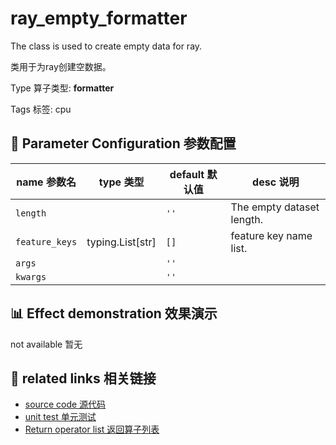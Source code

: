 # ray_empty_formatter

The class is used to create empty data for ray.

类用于为ray创建空数据。

Type 算子类型: **formatter**

Tags 标签: cpu

## 🔧 Parameter Configuration 参数配置
| name 参数名 | type 类型 | default 默认值 | desc 说明 |
|--------|------|--------|------|
| `length` |  | `''` | The empty dataset length. |
| `feature_keys` | typing.List[str] | `[]` | feature key name list. |
| `args` |  | `''` |  |
| `kwargs` |  | `''` |  |

## 📊 Effect demonstration 效果演示
not available 暂无

## 🔗 related links 相关链接
- [source code 源代码](../../../data_juicer/ops/formatter/ray_empty_formatter.py)
- [unit test 单元测试]()
- [Return operator list 返回算子列表](../../Operators.md)